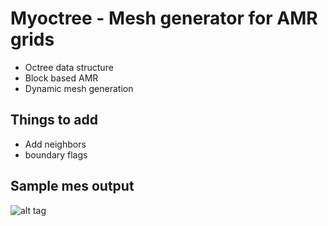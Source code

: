 # Myoctree - Mesh generator for AMR grids


 * Octree data structure 
 * Block based AMR
 * Dynamic mesh generation


## Things to add

 * Add neighbors
 * boundary flags

## Sample mes output

![alt tag](https://raw.github.com/suhasjains/octree/master/images/samplemeshoutput.jpeg)  
